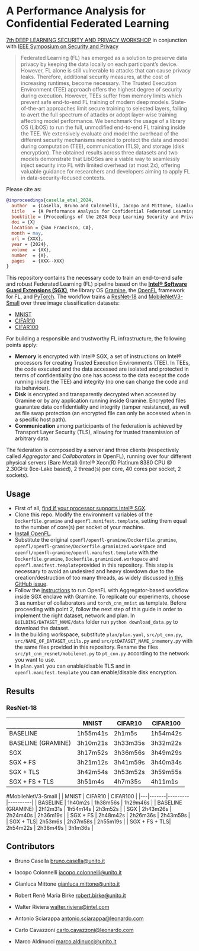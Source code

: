 # A Performance Analysis for Confidential Federated Learning

[7th DEEP LEARNING SECURITY AND PRIVACY WORKSHOP](https://dlsp2024.ieee-security.org/) in conjunction with [IEEE Symposium on Security and Privacy](https://www.ieee-security.org/TC/SP2024/)

> Federated Learning (FL) has emerged as a solution to preserve data privacy by keeping the data locally on each participant’s device. However, FL alone is still vulnerable to attacks that can cause privacy leaks. Therefore, additional security measures, at the cost of increasing runtimes, become necessary. The Trusted Execution Environment (TEE) approach offers the highest degree of security during execution. However, TEEs suffer from memory limits which prevent safe end-to-end FL training of modern deep models. State-of-the-art approaches limit secure training to selected layers, failing to avert the full spectrum of attacks or adopt layer-wise training affecting model performance. We benchmark the usage of a library OS (LibOS) to run the full, unmodified end-to-end FL training inside the TEE. We extensively evaluate and model the overhead of the different security mechanisms needed to protect the data and model during computation (TEE), communication (TLS), and storage (disk encryption). The obtained results across three datasets and two models demonstrate that LibOSes are a viable way to seamlessly inject security into FL with limited overhead (at most 2x), offering valuable guidance for researchers and developers aiming to apply FL in data-security-focused contexts.

Please cite as:
```bibtex
@inproceedings{casella_etal_2024,
  author  = {Casella, Bruno and Colonnelli, Iacopo and Mittone, Gianluca and Birke, Robert and Riviera, Walter and Sciarappa, Antonio and Cavazzoni, Carlo and Aldinucci, Marco},
  title   = {A Performance Analysis for Confidential Federated Learning},
  booktitle = {Proceedings of the 2024 Deep Learning Security and Privacy Workshop, IEEE Symposium on Security and Privacy 2024},
  doi = {X}
  location = {San Francisco, CA},
  month = may,
  url = {XXX},
  year = {2024},
  volume  = {XX},
  number  = {X},
  pages   = {XXX--XXX}
}
```

This repository contains the necessary code to train an end-to-end safe and robust Federated Learning (FL) pipeline based on the [**Intel&reg; Software Guard Extensions (SGX)**](https://www.intel.com/content/www/us/en/architecture-and-technology/software-guard-extensions.html), the library OS [Gramine](https://gramineproject.io/), the [OpenFL](https://openfl.readthedocs.io/en/latest/index.html) framework for FL, and [PyTorch](https://pytorch.org/). The workflow trains a [ResNet-18](https://pytorch.org/vision/main/models/generated/torchvision.models.resnet18.html) and [MobileNetV3-Small](https://pytorch.org/vision/main/models/generated/torchvision.models.mobilenet_v3_small.html) over three image classification datasets:
- [MNIST](http://yann.lecun.com/exdb/mnist/)
- [CIFAR10](https://www.cs.toronto.edu/~kriz/cifar.html)
- [CIFAR100](https://www.cs.toronto.edu/~kriz/cifar.html)

For building a responsible and trustworthy FL infrastructure, the following points apply:
- **Memory** is encrypted with Intel&reg; SGX, a set of instructions on Intel&reg; processors for creating Trusted Execution Environments (TEE). In TEEs, the code executed and the data accessed are isolated and protected in terms of confidentiality (no one has access to the data except the code running inside the TEE) and integrity (no one can change the code and its behaviour).
- **Disk** is encrypted and transparently decrypted when accessed by Gramine or by any application running inside Gramine. Encrypted files guarantee data confidentiality and integrity (tamper resistance), as well as file swap protection (an encrypted file can only be accessed when in a specific host path).
- **Communication** among participants of the federation is achieved by Transport Layer Security (TLS), allowing for trusted transmission of arbitrary data.

The federation is composed by a server and three clients (respectively called _Aggregator_ and _Collaborators_ in OpenFL), running over four different physical servers (Bare Metal) (Intel&reg; Xeon(R) Platinum 8380 CPU @ 2.30GHz (Ice-Lake based), 2 thread(s) per core, 40 cores per socket, 2 sockets).

## Usage
- First of all, [find if your processor supports Intel&reg; SGX](https://www.intel.com/content/www/us/en/support/articles/000028173/processors.html).
- Clone this repo. Modify the environment variables of the `Dockerfile.gramine` and `openfl.manifest.template`, setting them equal to the number of core(s) per socket of your machine.
- [Install OpenFL](https://openfl.readthedocs.io/en/latest/install.html).
- Substitute the original `openfl/openfl-gramine/Dockerfile.gramine`, `openfl/openfl-gramine/Dockerfile.graminized.workspace` and `openfl/openfl-gramine/openfl.manifest.template` with the `Dockerfile.gramine`, `Dockerfile.graminized.workspace` and `openfl.manifest.template`provided in this repository. This step is necessary to avoid an undesired and heavy slowdown due to the creation/destruction of too many threads, as widely discussed [in this GitHub issue](https://github.com/gramineproject/gramine/issues/1253). <!---Moreover, another source of slowdown has been identified in Gramine, which chooses a slow path in resolving the system calls. In a typical centralized Deep Learning scenario, this problem can be solved by compiling Gramine with patched libgomp. However, this solution seems not working in a federated setting. To run experiments with Gramine built with patched libgomp, please use Dockerfile.gramine.libgomp and Dockerfile.graminized.workspace.libgomp (rename and remove .libgomp)-->
- Follow the [instructions](https://github.com/securefederatedai/openfl/blob/develop/openfl-gramine/MANUAL.md) to run OpenFL with Aggregator-based workflow inside SGX enclave with Gramine. To replicate our experiments, choose 3 as number of collaborators and `torch_cnn_mnist` as template. Before proceeding with point 2, follow the next step of this guide in order to implement the right dataset, network and plan. In `BUILDING/DATASET_NAME/data` folder run `python download_data.py` to download the dataset.
- In the building workspace, substitute `plan/plan.yaml`, `src/pt_cnn.py`, `src/NAME_OF_DATASET_utils.py` and `src/ptDATASET_NAME_inmemory.py` with the same files provided in this repository. Rename the files `src/pt_cnn_resnet/mobilenet.py` to `pt_cnn.py` according to the network you want to use.
- In `plan.yaml` you can enable/disable TLS and in `openfl.manifest.template` you can enable/disable disk encryption. 

## Results
### ResNet-18
|   | MNIST | CIFAR10 | CIFAR100 |
|---|-------|---------|----------|
| BASELINE | 1h55m41s | 2h1m5s | 1h54m42s |
| BASELINE (GRAMINE)  | 3h10m21s | 3h33m35s | 3h32m22s |
| SGX | 3h17m52s | 3h36m56s | 3h49m29s |
| SGX + FS | 3h21m12s | 3h41m59s | 3h40m34s |
| SGX + TLS| 3h42m54s | 3h53m52s | 3h59m55s |
| SGX + FS + TLS| 3h51m4s | 4h7m35s | 4h11m1s |

#MobileNetV3-Small
|   | MNIST | CIFAR10 | CIFAR100 |
|---|-------|---------|----------|
| BASELINE | 1h40m2s | 1h38m56s | 1h29m46s |
| BASELINE (GRAMINE)  | 2h12m31s | 1h54m14s | 2h3m52s |
| SGX | 2h43m26s | 2h24m40s | 2h36m19s |
| SGX + FS | 2h48m42s | 2h26m36s | 2h43m59s |
| SGX + TLS| 2h53m6s | 2h37m58s | 2h55m19s |
| SGX + FS + TLS| 2h54m22s | 2h38m49s | 3h1m36s |


## Contributors
* Bruno Casella <bruno.casella@unito.it>  

* Iacopo Colonnelli <iacopo.colonnelli@unito.it> 

* Gianluca Mittone <gianluca.mittone@unito.it> 

* Robert Renè Maria Birke <robert.birke@unito.it> 

* Walter Riviera <walter.riviera@intel.com>

* Antonio Sciarappa <antonio.sciarappa@leonardo.com>

* Carlo Cavazzoni <carlo.cavazzoni@leonardo.com>
  
* Marco Aldinucci <marco.aldinucci@unito.it>   
